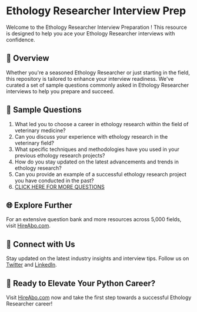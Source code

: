 # Ethology Researcher Interview Prep

Welcome to the Ethology Researcher Interview Preparation ! This resource is designed to help you ace your Ethology Researcher interviews with confidence.

## 🚀 Overview

Whether you're a seasoned Ethology Researcher or just starting in the field, this repository is tailored to enhance your interview readiness. We've curated a set of sample questions commonly asked in Ethology Researcher interviews to help you prepare and succeed.

## 📝 Sample Questions

1. What led you to choose a career in ethology research within the field of veterinary medicine?
2. Can you discuss your experience with ethology research in the veterinary field?
3. What specific techniques and methodologies have you used in your previous ethology research projects?
4. How do you stay updated on the latest advancements and trends in ethology research?
5. Can you provide an example of a successful ethology research project you have conducted in the past?
6. [CLICK HERE FOR MORE QUESTIONS](https://hireabo.com/job/24_2_37/Ethology%20Researcher)

## 🌐 Explore Further

For an extensive question bank and more resources across 5,000 fields, visit [HireAbo.com](https://www.hireabo.com).

## 📱 Connect with Us

Stay updated on the latest industry insights and interview tips. Follow us on [Twitter](https://twitter.com/hireabo) and [LinkedIn](https://www.linkedin.com/in/hire-abo-3609972a8/).

## 🚀 Ready to Elevate Your Python Career?

Visit [HireAbo.com](https://www.hireabo.com) now and take the first step towards a successful Ethology Researcher career!